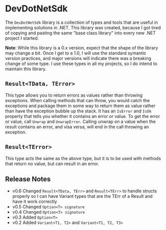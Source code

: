 # DevDotNetSdk

The `DevDotNetSdk` library is a collection of types and tools that are useful in implementing solutions in .NET. This library was created, because I got tired of copying and pasting the same "base class library" into every new .NET project I started.

**Note**: While this library is a 0.x version, expect that the shape of the library may change a bit.  Once I get to a 1.0, I will use the standard symantic version practices, and major versions will indicate there was a breaking change of some type. I use these types in all my projects, so I do intend to maintain this library.

## `Result<TData, TError>`

This type allows you to return errors as values rather than throwing exceptions.  When calling methods that can throw, you would catch the exceptions and package them in some way to return them as value rather than have the exception bubble up the stack.  It has an `IsError` and `IsOk` property that tells you whether it contains an error or value.  To get the error or value, call `Unwrap` and `UnwrapError`.  Calling unwrap on a value when the result contains an error, and visa versa, will end in the call throwing an exception.

## `Result<TError>`

This type acts the same as the above type, but it is to be used with methods that return no value, but can result in an error.

## Release Notes

- v0.6
  Changed `Result<TData, TErr>` and `Result<TErr>` to handle structs properly so I can have Variant
  types that are the TErr of a Result and have it work correctly
- v0.5
  Changed `Option<T> signature`
- v0.4
  Changed `Option<T> signature`
- v0.3
  Added `Option<T>`
- v0.2
  Added `Variant<T1, T2>` and `Variant<T1, T2, T3>`